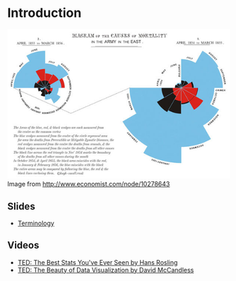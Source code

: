 Introduction
==============================

![Nightingale's Rose](nightingales_rose.jpg)  
Image from http://www.economist.com/node/10278643

Slides
------------------------------

- [Terminology](https://drive.google.com/file/d/0BxYofk0iB_upMVQyUmpoYk1lNVk/edit?usp=sharing)

Videos
------------------------------

- [TED: The Best Stats You've Ever Seen by Hans Rosling](http://www.ted.com/talks/hans_rosling_shows_the_best_stats_you_ve_ever_seen)
- [TED: The Beauty of Data Visualization by David McCandless](http://www.ted.com/talks/david_mccandless_the_beauty_of_data_visualization)
